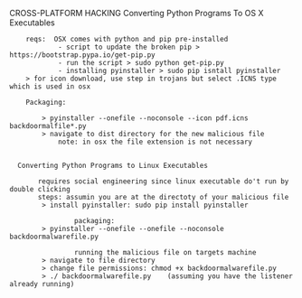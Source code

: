 
CROSS-PLATFORM HACKING
    Converting Python Programs To OS X Executables
    
        reqs:  OSX comes with python and pip pre-installed
                - script to update the broken pip > https://bootstrap.pypa.io/get-pip.py 
                - run the script > sudo python get-pip.py
                - installing pyinstaller > sudo pip isntall pyinstaller
        > for icon download, use step in trojans but select .ICNS type which is used in osx  
        
        Packaging:  
             
            > pyinstaller --onefile --noconsole --icon pdf.icns backdoormalfile*.py
            > navigate to dist directory for the new malicious file
                note: in osx the file extension is not necessary
                
                
      Converting Python Programs to Linux Executables  
      
           requires social engineering since linux executable do't run by double clicking
           steps: assumin you are at the directoty of your malicious file
            > install pyinstaller: sudo pip install pyinstaller
            
                    packaging:
            > pyinstaller --onefile --onefile --noconsole backdoormalwarefile.py
            
                    running the malicious file on targets machine
            > navigate to file directory
            > change file permissions: chmod +x backdoormalwarefile.py
            > ./ backdoormalwarefile.py    (assuming you have the listener already running)
            
            
             
    
    
